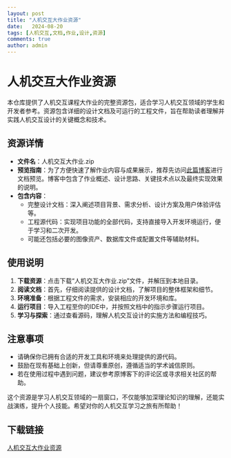 ```yaml
---
layout: post
title: "人机交互大作业资源"
date:   2024-08-20
tags: [人机交互,文档,作业,设计,资源]
comments: true
author: admin
---
```

# 人机交互大作业资源

本仓库提供了人机交互课程大作业的完整资源包，适合学习人机交互领域的学生和开发者参考。资源包含详细的设计文档及可运行的工程文件，旨在帮助读者理解并实践人机交互设计的关键概念和技术。

## 资源详情

- **文件名**：人机交互大作业.zip
- **预览指南**：为了方便快速了解作业内容与成果展示，推荐先访问[此篇博客](https://blog.csdn.net/sereasuesue/article/details/103754895)进行文档预览。博客中包含了作业概述、设计思路、关键技术点以及最终实现效果的说明。
- **包含内容**：
  - 完整设计文档：深入阐述项目背景、需求分析、设计方案及用户体验评估等。
  - 工程源代码：实现项目功能的全部代码，支持直接导入开发环境运行，便于学习和二次开发。
  - 可能还包括必要的图像资产、数据库文件或配置文件等辅助材料。

## 使用说明

1. **下载资源**：点击下载“人机交互大作业.zip”文件，并解压到本地目录。
2. **阅读文档**：首先，仔细阅读提供的设计文档，了解项目的整体框架和细节。
3. **环境准备**：根据工程文件的需求，安装相应的开发环境和库。
4. **运行项目**：导入工程至你的IDE中，并按照文档中的指示步骤运行项目。
5. **学习与探索**：通过查看源码，理解人机交互设计的实施方法和编程技巧。

## 注意事项

- 请确保你已拥有合适的开发工具和环境来处理提供的源代码。
- 鼓励在现有基础上创新，但请尊重原创，遵循适当的学术诚信原则。
- 若在使用过程中遇到问题，建议参考原博客下的评论区或寻求相关社区的帮助。

这个资源是学习人机交互领域的一扇窗口，不仅能够加深理论知识的理解，还能实战演练，提升个人技能。希望对你的人机交互学习之旅有所帮助！

## 下载链接

[人机交互大作业资源](https://pan.quark.cn/s/0f1fa5862d23)